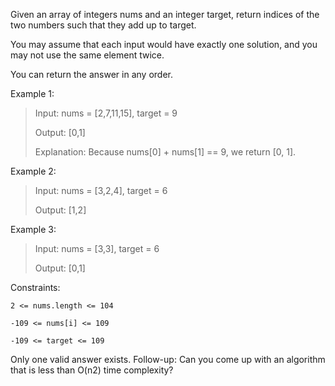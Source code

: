 Given an array of integers nums and an integer target, return indices of the two numbers such that they add up to target.

You may assume that each input would have exactly one solution, and you may not use the same element twice.

You can return the answer in any order.


Example 1:
> Input: nums = [2,7,11,15], target = 9
>
> Output: [0,1]
>
> Explanation: Because nums[0] + nums[1] == 9, we return [0, 1].


Example 2:
> Input: nums = [3,2,4], target = 6
>
> Output: [1,2]


Example 3:
> Input: nums = [3,3], target = 6
>
> Output: [0,1]
 

Constraints:

`2 <= nums.length <= 104`

`-109 <= nums[i] <= 109`

`-109 <= target <= 109`

Only one valid answer exists.
Follow-up: Can you come up with an algorithm that is less than O(n2) time complexity?
